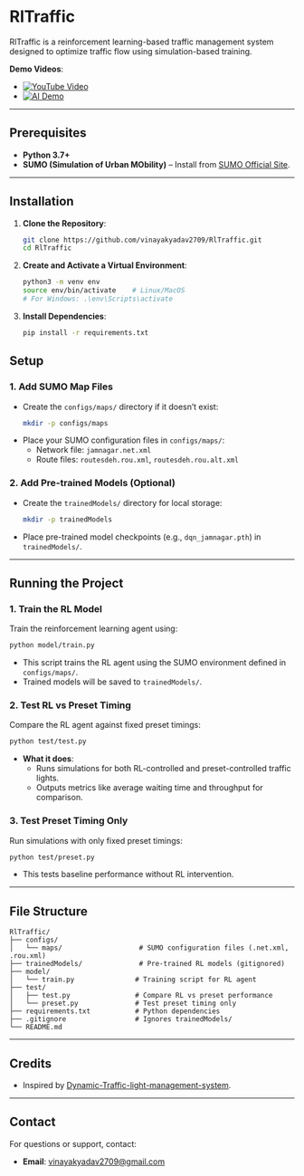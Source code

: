 # RlTraffic

RlTraffic is a reinforcement learning-based traffic management system designed to optimize traffic flow using simulation-based training.

**Demo Videos**:  
- [![YouTube Video](https://img.youtube.com/vi/Uz8dTEscGJg/0.jpg)](https://youtu.be/Uz8dTEscGJg)
- [![AI Demo](https://github.com/user-attachments/assets/a611e9da-dffc-407b-8c8d-312d79e6afbe)](https://github.com/user-attachments/assets/a611e9da-dffc-407b-8c8d-312d79e6afbe)


---

## Prerequisites

- **Python 3.7+**  
- **SUMO (Simulation of Urban MObility)** – Install from [SUMO Official Site](https://www.eclipse.org/sumo/).

---

## Installation

1. **Clone the Repository**:  
   ```bash
   git clone https://github.com/vinayakyadav2709/RlTraffic.git  
   cd RlTraffic  
   ```

2. **Create and Activate a Virtual Environment**:  
   ```bash
   python3 -m venv env  
   source env/bin/activate    # Linux/MacOS  
   # For Windows: .\env\Scripts\activate  
   ```

3. **Install Dependencies**:  
   ```bash
   pip install -r requirements.txt  
   ```


## Setup

### 1. Add SUMO Map Files
- Create the `configs/maps/` directory if it doesn’t exist:
  ```bash
  mkdir -p configs/maps
  ```
- Place your SUMO configuration files in `configs/maps/`:
  - Network file: `jamnagar.net.xml`
  - Route files: `routesdeh.rou.xml`, `routesdeh.rou.alt.xml`

### 2. Add Pre-trained Models (Optional)
- Create the `trainedModels/` directory for local storage:
  ```bash
  mkdir -p trainedModels
  ```
- Place pre-trained model checkpoints (e.g., `dqn_jamnagar.pth`) in `trainedModels/`.

---

## Running the Project

### 1. Train the RL Model
Train the reinforcement learning agent using:
```bash
python model/train.py
```
- This script trains the RL agent using the SUMO environment defined in `configs/maps/`.
- Trained models will be saved to `trainedModels/`.

### 2. Test RL vs Preset Timing
Compare the RL agent against fixed preset timings:
```bash
python test/test.py
```
- **What it does**:
  - Runs simulations for both RL-controlled and preset-controlled traffic lights.
  - Outputs metrics like average waiting time and throughput for comparison.

### 3. Test Preset Timing Only
Run simulations with only fixed preset timings:
```bash
python test/preset.py
```
- This tests baseline performance without RL intervention.

---

## File Structure
```
RlTraffic/
├── configs/
│   └── maps/                   # SUMO configuration files (.net.xml, .rou.xml)
├── trainedModels/              # Pre-trained RL models (gitignored)
├── model/
│   └── train.py               # Training script for RL agent
├── test/
│   ├── test.py                # Compare RL vs preset performance
│   └── preset.py              # Test preset timing only
├── requirements.txt           # Python dependencies
├── .gitignore                 # Ignores trainedModels/
└── README.md
```

---

## Credits
- Inspired by [Dynamic-Traffic-light-management-system](https://github.com/Maunish-dave/Dynamic-Traffic-light-management-system).

---

## Contact
For questions or support, contact:
- **Email**: [vinayakyadav2709@gmail.com](mailto:vinayakyadav2709@gmail.com)
```
